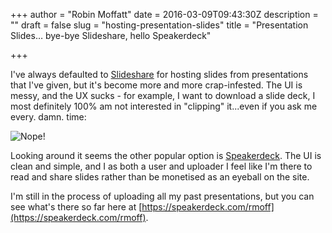 +++
author = "Robin Moffatt"
date = 2016-03-09T09:43:30Z
description = ""
draft = false
slug = "hosting-presentation-slides"
title = "Presentation Slides… bye-bye Slideshare, hello Speakerdeck"

+++

I've always defaulted to [Slideshare](http://slideshare.net/themoff) for hosting slides from presentations that I've given, but it's become more and more crap-infested. The UI is messy, and the UX sucks - for example, I want to download a slide deck, I most definitely 100% am not interested in "clipping" it...even if you ask me every. damn. time: 

![Nope!](/images/2016/03/2016-03-09_09-32-29-1.png)

Looking around it seems the other popular option is [Speakerdeck](http://speakerdeck.com). The UI is clean and simple, and I as both a user and uploader I feel like I'm there to read and share slides rather than be monetised as an eyeball on the site. 

I'm still in the process of uploading all my past presentations, but you can see what's there so far here at [https://speakerdeck.com/rmoff](https://speakerdeck.com/rmoff).
